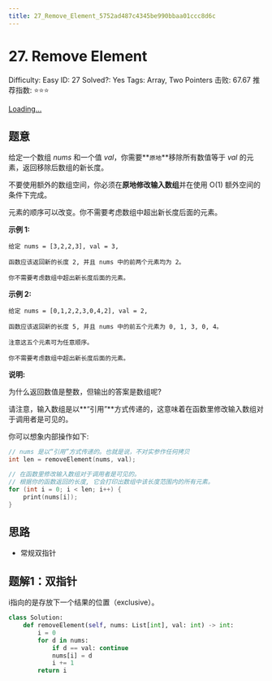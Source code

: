 ```yaml
---
title: 27_Remove_Element_5752ad487c4345be990bbaa01ccc8d6c
---
```


# 27. Remove Element

Difficulty: Easy
ID: 27
Solved?: Yes
Tags: Array, Two Pointers
击败: 67.67
推荐指数: ⭐⭐⭐

[Loading...](https://leetcode.com/problems/remove-element/)

## 题意

给定一个数组 *nums* 和一个值 *val*，你需要**`原地`**移除所有数值等于 *val* 的元素，返回移除后数组的新长度。

不要使用额外的数组空间，你必须在**原地修改输入数组**并在使用 O(1) 额外空间的条件下完成。

元素的顺序可以改变。你不需要考虑数组中超出新长度后面的元素。

**示例 1:**

```
给定 nums = [3,2,2,3], val = 3,

函数应该返回新的长度 2, 并且 nums 中的前两个元素均为 2。

你不需要考虑数组中超出新长度后面的元素。
```

**示例 2:**

```
给定 nums = [0,1,2,2,3,0,4,2], val = 2,

函数应该返回新的长度 5, 并且 nums 中的前五个元素为 0, 1, 3, 0, 4。

注意这五个元素可为任意顺序。

你不需要考虑数组中超出新长度后面的元素。
```

**说明:**

为什么返回数值是整数，但输出的答案是数组呢?

请注意，输入数组是以**“引用”**方式传递的，这意味着在函数里修改输入数组对于调用者是可见的。

你可以想象内部操作如下:

```c
// nums 是以“引用”方式传递的。也就是说，不对实参作任何拷贝
int len = removeElement(nums, val);

// 在函数里修改输入数组对于调用者是可见的。
// 根据你的函数返回的长度, 它会打印出数组中该长度范围内的所有元素。
for (int i = 0; i < len; i++) {
    print(nums[i]);
}
```

## 思路

- 常规双指针

## 题解1：双指针

i指向的是存放下一个结果的位置（exclusive）。

```python
class Solution:
    def removeElement(self, nums: List[int], val: int) -> int:
        i = 0
        for d in nums:
            if d == val: continue
            nums[i] = d
            i += 1
        return i
```